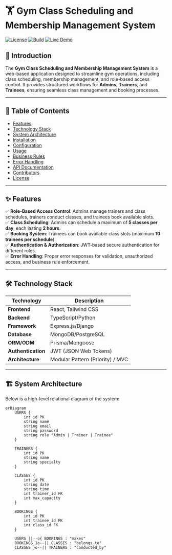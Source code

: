 # 🏋️ Gym Class Scheduling and Membership Management System

[![License](https://img.shields.io/badge/license-MIT-green)](LICENSE)
[![Build](https://img.shields.io/badge/build-passing-brightgreen)]()
[![Live Demo](https://img.shields.io/badge/demo-live-blue)](https://gym-management-client-bd.vercel.app/)

## 📌 Introduction

The **Gym Class Scheduling and Membership Management System** is a web-based application designed to streamline gym operations, including class scheduling, membership management, and role-based access control. It provides structured workflows for **Admins**, **Trainers**, and **Trainees**, ensuring seamless class management and booking processes.

---

## 📖 Table of Contents

- [Features](#features)
- [Technology Stack](#technology-stack)
- [System Architecture](#system-architecture)
- [Installation](#installation)
- [Configuration](#configuration)
- [Usage](#usage)
- [Business Rules](#business-rules)
- [Error Handling](#error-handling)
- [API Documentation](#api-documentation)
- [Contributors](#contributors)
- [License](#license)

---

## ✨ Features

✅ **Role-Based Access Control**: Admins manage trainers and class schedules, trainers conduct classes, and trainees book available slots.  
✅ **Class Scheduling**: Admins can schedule a maximum of **5 classes per day**, each lasting **2 hours**.  
✅ **Booking System**: Trainees can book available class slots (maximum **10 trainees per schedule**).  
✅ **Authentication & Authorization**: JWT-based secure authentication for different roles.  
✅ **Error Handling**: Proper error responses for validation, unauthorized access, and business rule enforcement.  

---

## 🛠️ Technology Stack

| Technology       | Description                               |
|-----------------|-------------------------------------------|
| **Frontend**    | React, Tailwind CSS                      |
| **Backend**     | TypeScript/Python                        |
| **Framework**   | Express.js/Django                        |
| **Database**    | MongoDB/PostgreSQL                       |
| **ORM/ODM**     | Prisma/Mongoose                          |
| **Authentication** | JWT (JSON Web Tokens)               |
| **Architecture** | Modular Pattern (Priority) / MVC        |

---

## 🏗️ System Architecture

Below is a high-level relational diagram of the system:

```mermaid
erDiagram
    USERS {
        int id PK
        string name
        string email
        string password
        string role "Admin | Trainer | Trainee"
    }
    
    TRAINERS {
        int id PK
        string name
        string specialty
    }
    
    CLASSES {
        int id PK
        string date
        string time
        int trainer_id FK
        int max_capacity
    }
    
    BOOKINGS {
        int id PK
        int trainee_id FK
        int class_id FK
    }

    USERS ||--o{ BOOKINGS : "makes"
    BOOKINGS }o--|| CLASSES : "belongs_to"
    CLASSES }o--|| TRAINERS : "conducted_by"
